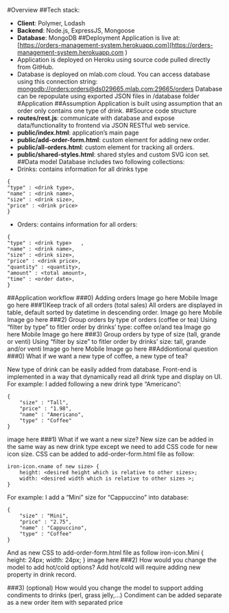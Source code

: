 #Overview 
##Tech stack:
-  **Client**: Polymer, Lodash
-  **Backend**: Node.js, ExpressJS, Mongoose
-  **Database**: MongoDB
##Deployment
Application is live at: [https://orders-management-system.herokuapp.com](https://orders-management-system.herokuapp.com )
-  Application is deployed on Heroku using source code pulled directly from GitHub.
-  Database is deployed on mlab.com cloud. You can access database using this connection string: 
[mongodb://orders:orders@ds029665.mlab.com:29665/orders](mongodb://orders:orders@ds029665.mlab.com:29665/orders)
Database can be repopulate using exported JSON files in /database folder
#Application
##Assumption
Application is built using assumption that an order only contains one type of drink.
##Source code structure
-  **routes/rest.js**: communicate with database and expose data/functionality to frontend via JSON RESTful web service.
-  **public/index.html**: application’s main page 
-  **public/add-order-form.html**: custom element for adding new order.
-  **public/all-orders.html**: custom element for tracking all orders.
-  **public/shared-styles.html**: shared styles and custom SVG icon set.
##Data model
Database includes two following collections:
-  Drinks: contains information for all drinks type
```
{
"type" : <drink type>,
"name" : <drink name>,
"size" : <drink size>,
"price" : <drink price>
}
```
-  Orders: contains information for all orders:
```
{
"type" : <drink type>	,
"name" : <drink name>,
"size" : <drink size>,
"price" : <drink price>,
"quantity" : <quantity>,
"amount" : <total amount>,
"time" : <order date>,
}
```
##Application workflow
###0) Adding orders
Image go here
Mobile Image go here
###1)Keep track of all orders (total sales)
All orders are displayed in table, default sorted by datetime in descending order.
Image go here
Mobile Image go here
###2) Group orders by type of orders (coffee or tea)
Using “filter by type” to fitler order by drinks’ type: coffee or/and tea
Image go here
Mobile Image go here
###3) Group orders by type of size (tall, grande or venti)
Using “filter by size” to fitler order by drinks’ size: tall, grande and/or venti
Image go here
Mobile Image go here
##Addiontional question
###0)	What if we want a new type of coffee, a new type of tea?

New type of drink can be easily added from database. Front-end is implemented in a way that dynamically read all drink type and display on UI.
For example: I added following a new drink type “Americano”:
```
{
	"size" : "Tall",
	"price" : "1.98",
	"name" : "Americano",
	"type" : "Coffee"
}
```
image here
###1)	What if we want a new size?
New size can be added in the same way as new drink type except we need to add CSS code for new icon size. CSS can be added to add-order-form.html file as follow:
```
iron-icon.<name of new size> {
    height: <desired height which is relative to other sizes>;
    width: <desired width which is relative to other sizes >;
}
```
For example: I add a “Mini” size for “Cappuccino” into database:
```
{
	"size" : "Mini",
	"price" : "2.75",
	"name" : "Cappuccino",
	"type" : "Coffee"
}
```
And as new CSS to add-order-form.html file as follow
iron-icon.Mini {
    height: 24px;
    width: 24px;
}
image here
###2)	How would you change the model to add hot/cold options?
Add hot/cold will require adding new property in drink record.

###3)	 (optional) How would you change the model to support adding condiments to drinks (perl, grass jelly,...)
Condiment can be added separate as a new order item with separated price

